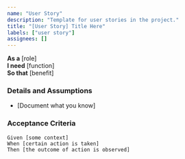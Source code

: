 ```yaml
---
name: "User Story"
description: "Template for user stories in the project."
title: "[User Story] Title Here"
labels: ["user story"]
assignees: []
---
```


**As a** [role]  
**I need** [function]  
**So that** [benefit]  

### Details and Assumptions
* [Document what you know]  

### Acceptance Criteria  
```gherkin
Given [some context]
When [certain action is taken]
Then [the outcome of action is observed]

